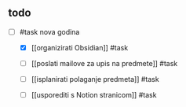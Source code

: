 
## todo

- [ ] #task nova godina
	- [x] [[organizirati Obsidian]] #task
	- [ ] [[poslati mailove za upis na predmete]] #task
	- [ ] [[isplanirati polaganje predmeta]] #task
	- [ ] [[usporediti s Notion stranicom]] #task

